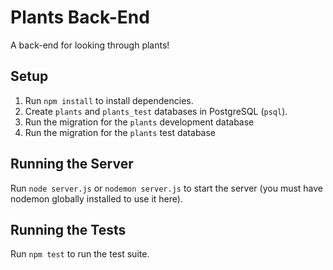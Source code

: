 # Plants Back-End

A back-end for looking through plants!

## Setup

1. Run `npm install` to install dependencies.
1. Create `plants` and `plants_test` databases in PostgreSQL (`psql`).
1. Run the migration for the `plants` development database
1. Run the migration for the `plants` test database

## Running the Server

Run `node server.js` or `nodemon server.js` to start the server (you must have nodemon globally installed to use it here).

## Running the Tests

Run `npm test` to run the test suite.